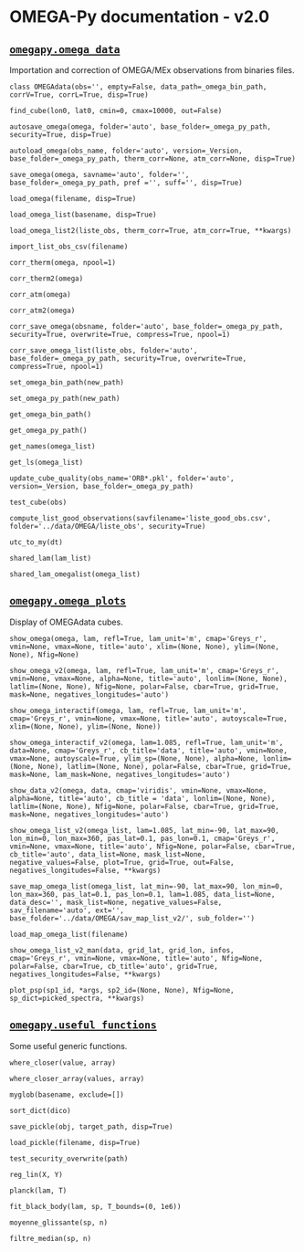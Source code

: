 # OMEGA-Py documentation - v2.0

## [`omegapy.omega_data`](doc_omega_data.md)

Importation and correction of OMEGA/MEx observations from binaries files.

`class OMEGAdata(obs='', empty=False, data_path=_omega_bin_path, corrV=True, corrL=True, disp=True)`

`find_cube(lon0, lat0, cmin=0, cmax=10000, out=False)`

`autosave_omega(omega, folder='auto', base_folder=_omega_py_path, security=True, disp=True)`

`autoload_omega(obs_name, folder='auto', version=_Version, base_folder=_omega_py_path, therm_corr=None, atm_corr=None, disp=True)`

`save_omega(omega, savname='auto', folder='', base_folder=_omega_py_path, pref ='', suff='', disp=True)`

`load_omega(filename, disp=True)`

`load_omega_list(basename, disp=True)`

`load_omega_list2(liste_obs, therm_corr=True, atm_corr=True, **kwargs)`

`import_list_obs_csv(filename)`

`corr_therm(omega, npool=1)`

`corr_therm2(omega)`

`corr_atm(omega)`

`corr_atm2(omega)`

`corr_save_omega(obsname, folder='auto', base_folder=_omega_py_path, security=True, overwrite=True, compress=True, npool=1)`

`corr_save_omega_list(liste_obs, folder='auto', base_folder=_omega_py_path, security=True, overwrite=True, compress=True, npool=1)`

`set_omega_bin_path(new_path)`

`set_omega_py_path(new_path)`

`get_omega_bin_path()`

`get_omega_py_path()`

`get_names(omega_list)`

`get_ls(omega_list)`

`update_cube_quality(obs_name='ORB*.pkl', folder='auto', version=_Version, base_folder=_omega_py_path)`

`test_cube(obs)`

`compute_list_good_observations(savfilename='liste_good_obs.csv', folder='../data/OMEGA/liste_obs', security=True)`

`utc_to_my(dt)`

`shared_lam(lam_list)`

`shared_lam_omegalist(omega_list)`


## [`omegapy.omega_plots`](doc_omega_plots.md)

Display of OMEGAdata cubes.

`show_omega(omega, lam, refl=True, lam_unit='m', cmap='Greys_r', vmin=None, vmax=None, title='auto', xlim=(None, None), ylim=(None, None), Nfig=None)`

`show_omega_v2(omega, lam, refl=True, lam_unit='m', cmap='Greys_r', vmin=None, vmax=None, alpha=None, title='auto', lonlim=(None, None), latlim=(None, None), Nfig=None, polar=False, cbar=True, grid=True, mask=None, negatives_longitudes='auto')`

`show_omega_interactif(omega, lam, refl=True, lam_unit='m', cmap='Greys_r', vmin=None, vmax=None, title='auto', autoyscale=True, xlim=(None, None), ylim=(None, None))`

`show_omega_interactif_v2(omega, lam=1.085, refl=True, lam_unit='m', data=None, cmap='Greys_r', cb_title='data', title='auto', vmin=None, vmax=None, autoyscale=True, ylim_sp=(None, None), alpha=None, lonlim=(None, None), latlim=(None, None), polar=False, cbar=True, grid=True, mask=None, lam_mask=None, negatives_longitudes='auto')`

`show_data_v2(omega, data, cmap='viridis', vmin=None, vmax=None, alpha=None, title='auto', cb_title = 'data', lonlim=(None, None), latlim=(None, None), Nfig=None, polar=False, cbar=True, grid=True, mask=None, negatives_longitudes='auto')`

`show_omega_list_v2(omega_list, lam=1.085, lat_min=-90, lat_max=90, lon_min=0, lon_max=360, pas_lat=0.1, pas_lon=0.1, cmap='Greys_r', vmin=None, vmax=None, title='auto', Nfig=None, polar=False, cbar=True, cb_title='auto', data_list=None, mask_list=None, negative_values=False, plot=True, grid=True, out=False, negatives_longitudes=False, **kwargs)`

`save_map_omega_list(omega_list, lat_min=-90, lat_max=90, lon_min=0, lon_max=360, pas_lat=0.1, pas_lon=0.1, lam=1.085, data_list=None, data_desc='', mask_list=None, negative_values=False, sav_filename='auto', ext='', base_folder='../data/OMEGA/sav_map_list_v2/', sub_folder='')`

`load_map_omega_list(filename)`

`show_omega_list_v2_man(data, grid_lat, grid_lon, infos, cmap='Greys_r', vmin=None, vmax=None, title='auto', Nfig=None, polar=False, cbar=True, cb_title='auto', grid=True, negatives_longitudes=False, **kwargs)`

`plot_psp(sp1_id, *args, sp2_id=(None, None), Nfig=None, sp_dict=picked_spectra, **kwargs)`


## [`omegapy.useful_functions`](doc_useful_functions.md)

Some useful generic functions.

`where_closer(value, array)`

`where_closer_array(values, array)`

`myglob(basename, exclude=[])`

`sort_dict(dico)`

`save_pickle(obj, target_path, disp=True)`

`load_pickle(filename, disp=True)`

`test_security_overwrite(path)`

`reg_lin(X, Y)`

`planck(lam, T)`

`fit_black_body(lam, sp, T_bounds=(0, 1e6))`

`moyenne_glissante(sp, n)`

`filtre_median(sp, n)`
